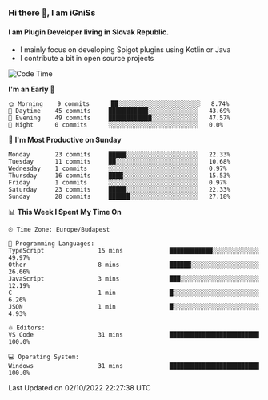 ### Hi there 👋, I am iGniSs

#### I am Plugin Developer living in Slovak Republic.
- I mainly focus on developing Spigot plugins using Kotlin or Java
- I contribute a bit in open source projects

<!--START_SECTION:waka-->
![Code Time](http://img.shields.io/badge/Code%20Time-923%20hrs%2037%20mins-blue)

**I'm an Early 🐤** 

```text
🌞 Morning    9 commits      ██░░░░░░░░░░░░░░░░░░░░░░░   8.74% 
🌆 Daytime    45 commits     ███████████░░░░░░░░░░░░░░   43.69% 
🌃 Evening    49 commits     ████████████░░░░░░░░░░░░░   47.57% 
🌙 Night      0 commits      ░░░░░░░░░░░░░░░░░░░░░░░░░   0.0%

```
📅 **I'm Most Productive on Sunday** 

```text
Monday       23 commits     █████░░░░░░░░░░░░░░░░░░░░   22.33% 
Tuesday      11 commits     ██░░░░░░░░░░░░░░░░░░░░░░░   10.68% 
Wednesday    1 commits      ░░░░░░░░░░░░░░░░░░░░░░░░░   0.97% 
Thursday     16 commits     ████░░░░░░░░░░░░░░░░░░░░░   15.53% 
Friday       1 commits      ░░░░░░░░░░░░░░░░░░░░░░░░░   0.97% 
Saturday     23 commits     █████░░░░░░░░░░░░░░░░░░░░   22.33% 
Sunday       28 commits     ██████░░░░░░░░░░░░░░░░░░░   27.18%

```


📊 **This Week I Spent My Time On** 

```text
⌚︎ Time Zone: Europe/Budapest

💬 Programming Languages: 
TypeScript               15 mins             ████████████░░░░░░░░░░░░░   49.97% 
Other                    8 mins              ██████░░░░░░░░░░░░░░░░░░░   26.66% 
JavaScript               3 mins              ███░░░░░░░░░░░░░░░░░░░░░░   12.19% 
C                        1 min               █░░░░░░░░░░░░░░░░░░░░░░░░   6.26% 
JSON                     1 min               █░░░░░░░░░░░░░░░░░░░░░░░░   4.93%

🔥 Editors: 
VS Code                  31 mins             █████████████████████████   100.0%

💻 Operating System: 
Windows                  31 mins             █████████████████████████   100.0%

```


 Last Updated on 02/10/2022 22:27:38 UTC
<!--END_SECTION:waka-->